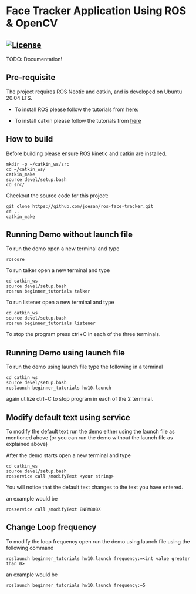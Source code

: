 # Face Tracker Application Using ROS & OpenCV
[![License](https://img.shields.io/badge/License-BSD%203--Clause-blue.svg)](https://opensource.org/licenses/BSD-3-Clause)
---

TODO: Documentation!

## Pre-requisite
The project requires ROS Neotic and catkin, and is developed on Ubuntu 20.04 LTS.

- To install ROS please follow the tutorials from [here](http://wiki.ros.org/action/fullsearch/ROS/Tutorials): 

- To install catkin please follow the tutorials from [here](http://wiki.ros.org/catkin?distro=indigo#Installing_catkin)

## How to build
Before building please ensure ROS kinetic and catkin are installed.  
```
mkdir -p ~/catkin_ws/src
cd ~/catkin_ws/
catkin_make
source devel/setup.bash
cd src/
```

Checkout the source code for this project:

```
git clone https://github.com/joesan/ros-face-tracker.git
cd ..
catkin_make
```

## Running Demo without launch file
To run the demo open a new terminal and type
```
roscore
```

To run talker open a new terminal and type
```
cd catkin_ws
source devel/setup.bash
rosrun beginner_tutorials talker
```

To run listener open a new terminal and type
```
cd catkin_ws
source devel/setup.bash
rosrun beginner_tutorials listener
```
To stop the program press ctrl+C in each of the three terminals.

## Running Demo using launch file
To run the demo using launch file type the following in a terminal
```
cd catkin_ws
source devel/setup.bash
roslaunch beginner_tutorials hw10.launch
```

again utilize ctrl+C to stop program in each of the 2 terminal.

## Modify default text using service
To modify the default text run the demo either using the launch file as mentioned above (or you can run the demo without the launch file as explained above)

After the demo starts open a new terminal and type
```
cd catkin_ws
source devel/setup.bash
rosservice call /modifyText <your string>
```

You will notice that the default text changes to the text you have entered.

an example would be
```
rosservice call /modifyText ENPM808X
```

## Change Loop frequency
To modify the loop frequency open run the demo using launch file using the following command
```
roslaunch beginner_tutorials hw10.launch frequency:=<int value greater than 0>
```

an example would be
```
roslaunch beginner_tutorials hw10.launch frequency:=5
```
